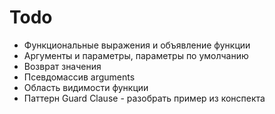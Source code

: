 # Todo

- Функциональные выражения и объявление функции
- Аргументы и параметры, параметры по умолчанию
- Возврат значения
- Псевдомассив arguments
- Область видимости функции
- Паттерн Guard Clause - разобрать пример из конспекта
